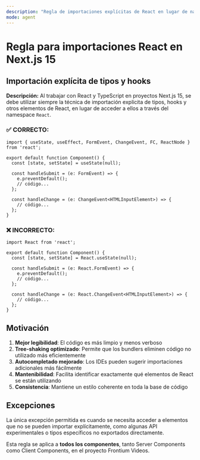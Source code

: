 ```yaml
---
description: "Regla de importaciones explícitas de React en lugar de namespace React"
mode: agent
---
```


# Regla para importaciones React en Next.js 15

## Importación explícita de tipos y hooks

**Descripción:**
Al trabajar con React y TypeScript en proyectos Next.js 15, se debe utilizar siempre la técnica de importación explícita de tipos, hooks y otros elementos de React, en lugar de acceder a ellos a través del namespace `React`.

### ✅ CORRECTO:
```tsx
import { useState, useEffect, FormEvent, ChangeEvent, FC, ReactNode } from 'react';

export default function Component() {
  const [state, setState] = useState(null);
  
  const handleSubmit = (e: FormEvent) => {
    e.preventDefault();
    // código...
  };
  
  const handleChange = (e: ChangeEvent<HTMLInputElement>) => {
    // código...
  };
}
```

### ❌ INCORRECTO:
```tsx
import React from 'react';

export default function Component() {
  const [state, setState] = React.useState(null);
  
  const handleSubmit = (e: React.FormEvent) => {
    e.preventDefault();
    // código...
  };
  
  const handleChange = (e: React.ChangeEvent<HTMLInputElement>) => {
    // código...
  };
}
```

## Motivación

1. **Mejor legibilidad**: El código es más limpio y menos verboso
2. **Tree-shaking optimizado**: Permite que los bundlers eliminen código no utilizado más eficientemente
3. **Autocompletado mejorado**: Los IDEs pueden sugerir importaciones adicionales más fácilmente
4. **Mantenibilidad**: Facilita identificar exactamente qué elementos de React se están utilizando
5. **Consistencia**: Mantiene un estilo coherente en toda la base de código

## Excepciones

La única excepción permitida es cuando se necesita acceder a elementos que no se pueden importar explícitamente, como algunas API experimentales o tipos específicos no exportados directamente.

Esta regla se aplica a **todos los componentes**, tanto Server Components como Client Components, en el proyecto Frontium Videos. 